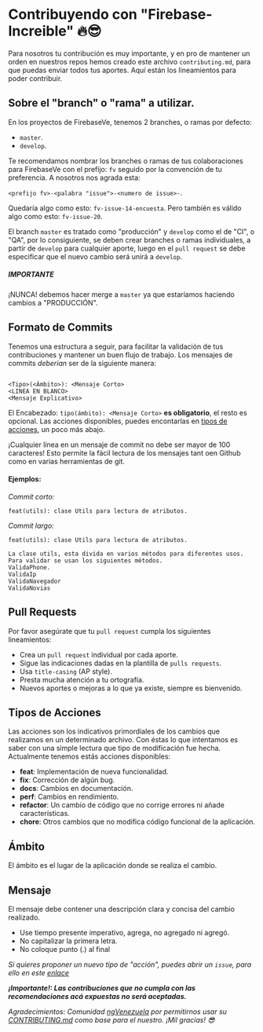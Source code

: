 # Contribuyendo con "Firebase-Increible" 🔥😎

Para nosotros tu contribución es muy importante, y en pro de mantener un orden en nuestros repos hemos creado este archivo `contributing.md`, para que puedas enviar todos tus aportes. 
Aquí están los lineamientos para poder contribuir.


## Sobre el "branch" o "rama" a utilizar.

En los proyectos de FirebaseVe, tenemos 2 branches, o ramas por defecto: 

- `master`.
- `develop`.

Te recomendamos nombrar los branches o ramas de tus colaboraciones para FirebaseVe con el prefijo: `fv` seguido por la convención de tu preferencia. A nosotros nos agrada esta:

`<prefijo fv>-<palabra "issue">-<numero de issue>-`.

Quedaría algo como esto: `fv-issue-14-encuesta`. Pero también es válido algo como esto: `fv-issue-20`.

El branch `master` es tratado como "producción" y `develop` como el de "CI", o "QA", por lo consiguiente, se deben crear branches o ramas individuales, a partír de `develop` para cualquier aporte, luego en el `pull request` se debe especificar que el nuevo cambio será unirá a `develop`.

##### **_IMPORTANTE_**
¡NUNCA! debemos hacer merge a `master` ya que estaríamos haciendo cambios a "PRODUCCIÓN". 

## Formato de Commits
Tenemos una estructura a seguir, para facilitar la validación de tus contribuciones y mantener un buen flujo de trabajo. Los mensajes de commits _deberían_ ser de la siguiente manera: 

````

<Tipo>(<Ámbito>): <Mensaje Corto>
<LINEA EN BLANCO>
<Mensaje Explicativo>

````

 
El Encabezado:  `tipo(ámbito): <Mensaje Corto>` **es obligatorio**, el resto es opcional. Las acciones disponibles, puedes encontarlas en [tipos de acciones](#tipos-de-acciones), un poco más abajo.

¡Cualquier línea en un mensaje de commit no debe ser mayor de 100 caracteres! Esto permite la fácil lectura de los mensajes tant oen Github como en varias herramientas de git.

#### Ejemplos:
_Commit corto:_

`feat(utils): clase Utils para lectura de atributos.`


_*Commit largo:*_

```
feat(utils): clase Utils para lectura de atributos.

La clase utils, esta divida en varios métodos para diferentes usos.
Para validar se usan los siguientes métodos.
ValidaPhone.
ValidaIp
ValidaNavegador
ValidaNovias
```


## Pull Requests
Por favor asegúrate que tu `pull request` cumpla los siguientes lineamientos:

- Crea un `pull request` individual por cada aporte.
- Sigue las indicaciones dadas en la plantilla de `pulls requests`.
- Usa `title-casing` (AP style).
- Presta mucha atención a tu ortografía.
- Nuevos aportes o mejoras a lo que ya existe, siempre es bienvenido.


## Tipos de Acciones
Las acciones son los indicativos primordiales de los cambios que realizamos en un determinado archivo. Con éstas lo que intentamos es saber con una simple lectura que tipo de modificación fue hecha.
Actualmente tenemos estás acciones disponibles: 

- **feat**: Implementación de nueva funcionalidad.
- **fix**: Corrección de algún bug.
- **docs**: Cambios en documentación.
- **perf**: Cambios en rendimiento.
- **refactor**: Un cambio de código que no corrige errores ni añade características.
- **chore**: Otros cambios que no modifica código funcional de la aplicación.

## Ámbito
El ámbito es el lugar de la aplicación donde se realiza el cambio.

## Mensaje
El mensaje debe contener una descripción clara y concisa del cambio realizado.

- Use tiempo presente imperativo, agrega, no agregado ni agregó.
- No capitalizar la primera letra.
- No coloque punto (.) al final

_Si quieres proponer un nuevo tipo de "acción", puedes abrir un `issue`, para ello en este [enlace](https://github.com/firebaseve/firebase-increible/issues)_


**_¡Importante!: Las contribuciones que no cumpla con las recomendaciones acá expuestas no será aceptadas._**

_Agradecimientos: Comunidad [ngVenezuela](https://github.com/ngVenezuela) por permitirnos usar su [CONTRIBUTING.md](https://github.com/ngVenezuela/wengy-ven/blob/develop/.github/CONTRIBUTING.md) como base para el nuestro. ¡Mil gracias! 😎_


